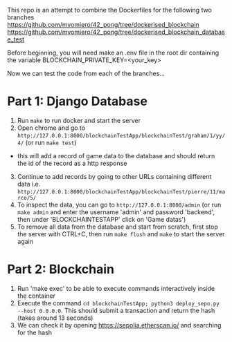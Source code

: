 This repo is an attempt to combine the Dockerfiles for the following two branches
https://github.com/mvomiero/42_pong/tree/dockerised_blockchain
https://github.com/mvomiero/42_pong/tree/dockerised_blockchain_database_test

Before beginning, you will need make an .env file in the root dir containing the variable BLOCKCHAIN_PRIVATE_KEY=<your_key>

Now we can test the code from each of the branches...

# Part 1: Django Database

1. Run `make` to run docker and start the server
2. Open chrome and go to `http://127.0.0.1:8000/blockchainTestApp/blockchainTest/graham/1/yy/4/` (or run `make test`)
- this will add a record of game data to the database and should return the id of the record as a http response
3. Continue to add records by going to other URLs containing different data i.e. `http://127.0.0.1:8000/blockchainTestApp/blockchainTest/pierre/11/marco/5/`
4. To inspect the data, you can go to `http://127.0.0.1:8000/admin` (or run `make admin` and enter the username 'admin' and password 'backend', then under 'BLOCKCHAINTESTAPP' click on 'Game datas')
5. To remove all data from the database and start from scratch, first stop the server with CTRL+C, then run `make flush` and `make` to start the server again

# Part 2: Blockchain

1. Run 'make exec' to be able to execute commands interactively inside the container
2. Execute the command `cd blockchainTestApp; python3 deploy_sepo.py --host 0.0.0.0`. This should submit a transaction and return the hash (takes around 13 seconds)
3. We can check it by opening https://sepolia.etherscan.io/ and searching for the hash